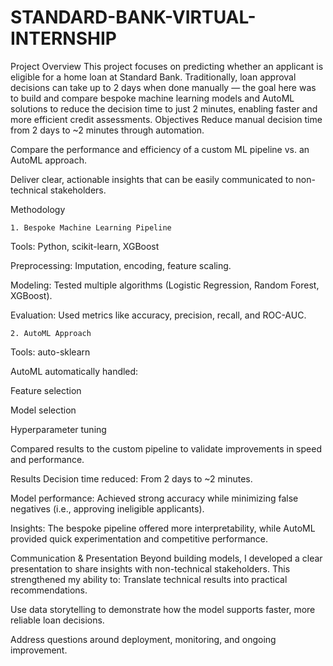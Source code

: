# STANDARD-BANK-VIRTUAL-INTERNSHIP

 Project Overview
This project focuses on predicting whether an applicant is eligible for a home loan at Standard Bank. Traditionally, loan approval decisions can take up to 2 days when done manually — the goal here was to build and compare bespoke machine learning models and AutoML solutions to reduce the decision time to just 2 minutes, enabling faster and more efficient credit assessments.
 Objectives
Reduce manual decision time from 2 days to ~2 minutes through automation.


Compare the performance and efficiency of a custom ML pipeline vs. an AutoML approach.


Deliver clear, actionable insights that can be easily communicated to non-technical stakeholders.


 Methodology
 
    1. Bespoke Machine Learning Pipeline
Tools: Python, scikit-learn, XGBoost


Preprocessing: Imputation, encoding, feature scaling.


Modeling: Tested multiple algorithms (Logistic Regression, Random Forest, XGBoost).


Evaluation: Used metrics like accuracy, precision, recall, and ROC-AUC.


    2. AutoML Approach
Tools: auto-sklearn


AutoML automatically handled:


Feature selection


Model selection


Hyperparameter tuning


Compared results to the custom pipeline to validate improvements in speed and performance.



 Results
Decision time reduced: From 2 days to ~2 minutes.


Model performance: Achieved strong accuracy while minimizing false negatives (i.e., approving ineligible applicants).


Insights: The bespoke pipeline offered more interpretability, while AutoML provided quick experimentation and competitive performance.



 Communication & Presentation
Beyond building models, I developed a clear presentation to share insights with non-technical stakeholders. This strengthened my ability to:
Translate technical results into practical recommendations.


Use data storytelling to demonstrate how the model supports faster, more reliable loan decisions.


Address questions around deployment, monitoring, and ongoing improvement.



